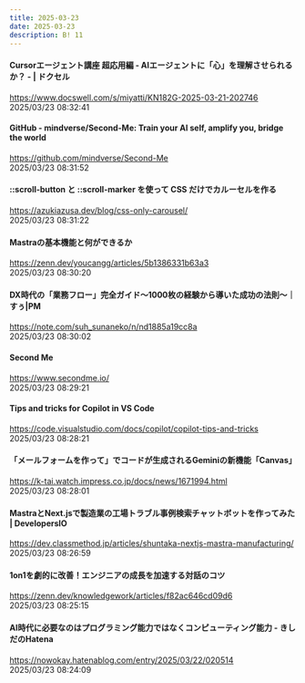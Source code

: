 ```yaml
---
title: 2025-03-23
date: 2025-03-23
description: B! 11
---
```


#### Cursorエージェント講座 超応用編 - AIエージェントに「心」を理解させられるか？ - | ドクセル
https://www.docswell.com/s/miyatti/KN182G-2025-03-21-202746<br>
2025/03/23 08:32:41<br>


#### GitHub - mindverse/Second-Me: Train your AI self, amplify you, bridge the world
https://github.com/mindverse/Second-Me<br>
2025/03/23 08:31:52<br>


#### ::scroll-button と ::scroll-marker を使って CSS だけでカルーセルを作る
https://azukiazusa.dev/blog/css-only-carousel/<br>
2025/03/23 08:31:22<br>


#### Mastraの基本機能と何ができるか
https://zenn.dev/youcangg/articles/5b1386331b63a3<br>
2025/03/23 08:30:20<br>


#### DX時代の「業務フロー」完全ガイド～1000枚の経験から導いた成功の法則～｜すぅ|PM
https://note.com/suh_sunaneko/n/nd1885a19cc8a<br>
2025/03/23 08:30:02<br>


#### Second Me
https://www.secondme.io/<br>
2025/03/23 08:29:21<br>


#### Tips and tricks for Copilot in VS Code
https://code.visualstudio.com/docs/copilot/copilot-tips-and-tricks<br>
2025/03/23 08:28:21<br>


#### 「メールフォームを作って」でコードが生成されるGeminiの新機能「Canvas」
https://k-tai.watch.impress.co.jp/docs/news/1671994.html<br>
2025/03/23 08:28:01<br>


#### MastraとNext.jsで製造業の工場トラブル事例検索チャットボットを作ってみた | DevelopersIO
https://dev.classmethod.jp/articles/shuntaka-nextjs-mastra-manufacturing/<br>
2025/03/23 08:26:59<br>


#### 1on1を劇的に改善！エンジニアの成長を加速する対話のコツ
https://zenn.dev/knowledgework/articles/f82ac646cd09d6<br>
2025/03/23 08:25:15<br>


#### AI時代に必要なのはプログラミング能力ではなくコンピューティング能力 - きしだのHatena
https://nowokay.hatenablog.com/entry/2025/03/22/020514<br>
2025/03/23 08:24:09<br>


